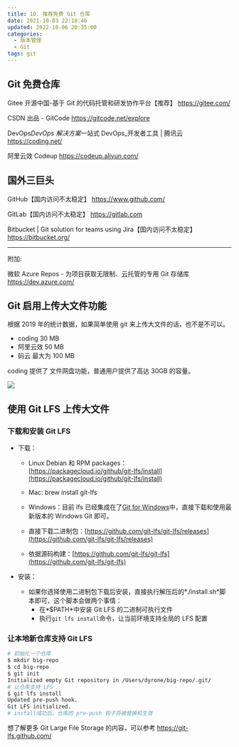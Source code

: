 ```yaml
---
title: 10. 推荐免费 Git 仓库
date: 2021-10-03 22:18:40
updated: 2022-10-06 20:35:00
categories:
  - 版本管理
  - Git
tags: git
---
```


## Git 免费仓库

Gitee 开源中国-基于 Git 的代码托管和研发协作平台【推荐】
<https://gitee.com/>

CSDN 出品 - GitCode
<https://gitcode.net/explore>

DevOps*DevOps 解决方案*一站式 DevOps\_开发者工具 | 腾讯云
<https://coding.net/>

阿里云效 Codeup
<https://codeup.aliyun.com/>

## 国外三巨头

GitHub【国内访问不太稳定】
<https://www.github.com/>

GitLab【国内访问不太稳定】
<https://gitlab.com>

Bitbucket | Git solution for teams using Jira【国内访问不太稳定】
<https://bitbucket.org/>

---

附加:

微软 Azure Repos - 为项目获取无限制、云托管的专用 Git 存储库
<https://dev.azure.com/>

## Git 启用上传大文件功能

根据 2019 年的统计数据，如果简单使用 git 来上传大文件的话，也不是不可以。

- coding 30 MB
- 阿里云效 50 MB
- 码云 最大为 100 MB

<!-- more -->

coding 提供了 文件网盘功能，普通用户提供了高达 30GB 的容量。

![](https://upload-images.jianshu.io/upload_images/1662509-0ba1972430126817.png?imageMogr2/auto-orient/strip%7CimageView2/2/w/1240)

## 使用 Git LFS 上传大文件

### 下载和安装 Git LFS

- 下载：

  - Linux Debian 和 RPM packages：[https://packagecloud.io/github/git-lfs/install](https://packagecloud.io/github/git-lfs/install)

  - Mac: brew install git-lfs
  - Windows：目前 lfs 已经集成在了[Git for Windows](https://gitforwindows.org/)中，直接下载和使用最新版本的 Windows Git 即可。
  - 直接下载二进制包：[https://github.com/git-lfs/git-lfs/releases](https://github.com/git-lfs/git-lfs/releases)
  - 依据源码构建：[https://github.com/git-lfs/git-lfs](https://github.com/git-lfs/git-lfs)

- 安装：
  - 如果你选择使用二进制包下载后安装，直接执行解压后的*./install.sh*脚本即可，这个脚本会做两个事情：
    - 在*$PATH*中安装 Git LFS 的二进制可执行文件
    - 执行`git lfs install`命令，让当前环境支持全局的 LFS 配置

### 让本地新仓库支持 Git LFS

```sh
# 初始化一个仓库
$ mkdir big-repo
$ cd big-repo
$ git init
Initialized empty Git repository in /Users/dyrone/big-repo/.git/
# 让仓库支持 LFS
$ git lfs install
Updated pre-push hook.
Git LFS initialized.
# install成功后，仓库的 pre-push 钩子将被替换和生效
```

想了解更多 Git Large File Storage 的内容，可以参考 <https://git-lfs.github.com/>
